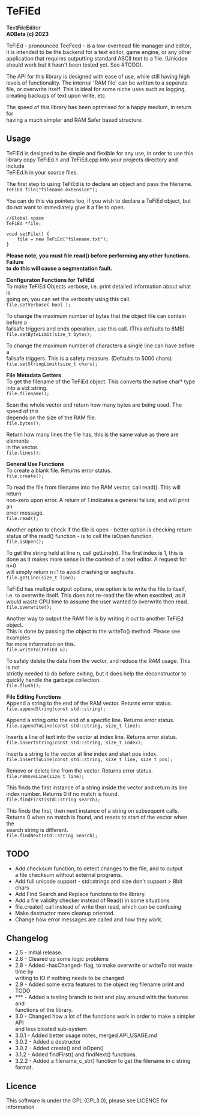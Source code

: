 # TeFiEd
**Te**xt**Fi**le**Ed**itor  
<b>ADBeta (c) 2023</b>  

TeFiEd - pronounced TeeFeed - is a low-overhead file manager and editor,  
it is intended to be the backend for a text editor, game engine, or any other  
application that requires outputting standard ASCII text to a file. (Unicdoe  
should work but it hasn't been tested yet. See #TODO).  

The API for this library is designed with ease of use, while still having high  
levels of functionality. The internal 'RAM file' can be written to a seperate  
file, or overwrite itself. This is ideal for some niche uses such as logging,  
creating backups of text upon write, etc.  

The speed of this library has been optimised for a happy medium, in return for  
having a much simpler and RAM Safer <vector> based structure.  

## Usage
TeFiEd is designed to be simple and flexible for any use, in order to use this  
library copy TeFiEd.h and TeFiEd.cpp into your projects directory and include  
TeFiEd.h in your source files.  

The first step to using TeFiEd is to declare an object and pass the filename.  
`TeFiEd file("filename.extension");`  

You can do this via pointers too, if you wish to declare a TeFiEd object, but  
do not want to immediately give it a file to open.  
```
//Global space
TeFiEd *file;

void setFile() {
	file = new TeFiEd("filename.txt");
}
```

<b>Please note, you must file.read() before performing any other functions. Failure  
to do this will cause a segmentation fault.</b>  
	
<b>Configuraton Functions for TeFiEd</b>  
To make TeFiEd Objects verbose, i.e. print detailed information about what is  
going on, you can set the verbosity using this call.  
`file.setVerbose( bool );`  
	
To change the maximum number of bytes that the object file can contain before a  
failsafe triggers and ends operation, use this call. (This defaults to 8MB)  
`file.setByteLimit(size_t bytes);`  

To change the maximum number of characters a single line can have before a  
failsafe triggers. This is a safety measure. (Defaults to 5000 chars)  
`file.setStringLimit(size_t chars);`  

<b>File Metadata Getters</b>  
To get the filename of the TeFiEd object. This converts the native char* type  
into a std::string.  
`file.filename();`  

Scan the whole vector and return how many bytes are being used. The speed of this  
depends on the size of the RAM file.  
`file.bytes();`  

Return how many lines the file has, this is the same value as there are elements  
in the vector.  
`file.lines();`  

<b>General Use Functions</b>  
To create a blank file. Returns error status.  
`file.create();`  

To read the file from filename into the RAM vector, call read(). This will return  
non-zero upon error. A return of 1 indicates a general failure, and will print an  
error message.  
`file.read();`  

Another option to check if the file is open - better option is checking return  
status of the read() function - is to call the isOpen function.  
`file.isOpen();`  

To get the string held at line n, call getLine(n). The first index is 1, this is  
done as it makes more sense in the context of a text editor. A request for n=0  
will simply return n=1 to avoid crashing or segfaults.  
`file.getLine(size_t line);`  

TeFiEd has multiple output options, one option is to write the file to itself,  
i.e. to overwrite itself. This does not re-read the file when exectited, as it  
would waste CPU time to assume the user wanted to overwrite then read.  
`file.overwrite();`  

Another way to output the RAM file is by writing it out to another TeFiEd object.  
This is done by passing the object to the writeTo() method. Please see examples  
for more informaton on this.  
`file.writeTo(TeFiEd &);`  
	
To safely delete the data from the vector, and reduce the RAM usage. This is not  
strictly needed to do before exiting, but it does help the deconstructor to  
quickly handle the garbage collection.  
`file.flush();`  
	
<b>File Editing Functions</b>  
Append a string to the end of the RAM vector. Returns error status.  
`file.appendString(const std::string);`  

Append a string onto the end of a specific line. Returns error status.  
`file.appendToLine(const std::string, size_t line);`  
	
Inserts a line of text into the vector at index line. Returns error status.  
`file.insertString(const std::string, size_t index);`  
	
Inserts a string to the vector at line index and start pos index.  
`file.insertToLine(const std::string, size_t line, size_t pos);`  
	
Remove or delete line from the vector. Returns error status.  
`file.removeLine(size_t line);`  

This finds the first instance of a string inside the vector and return its line  
index number. Returns 0 if no match is found.  
`file.findFirst(std::string search);`

This finds the first, then next instance of a string on subsequent calls.  
Returns 0 when no match is found, and resets to start of the vector when the  
search string is different.  
`file.findNext(std::string search);`  
	
## TODO
* Add checksum function, to detect changes to the file, and to output  
a file checksum without external programs.
* Add full unicode support - std::strings and size don't support > 8bit chars
* Add Find Search and Replace functons to the library.
* Add a file validity checker instead of Read() in some situations
* file.create() call instead of write then read, which can be confusing
* Make destructor more cleanup oriented.
* Change how error messages are called and how they work.

## Changelog
* 2.5 - Initial release.
* 2.6 - Cleared up some logic problems
* 2.8 - Added -hasChanged- flag, to make overwrite or writeTo not waste time by  
 writing to IO if nothing needs to be changed
* 2.9 - Added some extra features to the object (eg filename print and TODO
* *** - Added a testing branch to test and play around with the features and  
functions of the library.
* 3.0 - Changed how a lot of the functions work in order to make a simpler API  
and less bloated sub-system
* 3.0.1 - Added better usage notes, merged API_USAGE.md
* 3.0.2 - Added a destructor
* 3.0.2 - Added create() and isOpen()
* 3.1.2 - Added findFirst() and findNext() functions.
* 3.2.2 - Added a filename_c_str() function to get the filename in c string format.  

## Licence
This software is under the GPL (GPL3.0), please see LICENCE for information  
